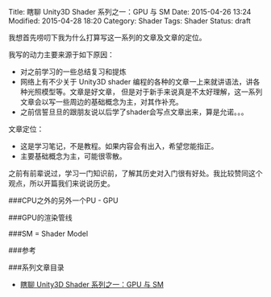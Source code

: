 ﻿Title: 瞎聊 Unity3D Shader 系列之一：GPU 与 SM
Date: 2015-04-26 13:24
Modified: 2015-04-28 18:20
Category: Shader
Tags: Shader
Status: draft

我想首先唠叨下我为什么打算写这一系列的文章及文章的定位。

我写的动力主要来源于如下原因：

- 对之前学习的一些总结复习和提炼
- 网络上有不少关于 Unity3D shader 编程的各种的文章一上来就讲语法，讲各种光照模型等。文章是好文章，
但是对于新手来说真是不太好理解，这一系列文章会以写一些周边的基础概念为主，对其作补充。
- 之前信誓旦旦的跟朋友说以后学了shader会写点文章出来，算是允诺。。。

文章定位：

- 这是学习笔记，不是教程。如果内容会有出入，希望您能指正。
- 主要基础概念为主，可能很零散。

之前有前辈说过，学习一门知识前，了解其历史对入门很有好处。我比较赞同这个观点，所以开篇我们来说说历史。

###CPU之外的另外一个PU - GPU

###GPU的渲染管线

###SM = Shader Model

###参考

###系列文章目录
- [瞎聊 Unity3D Shader 系列之一：GPU 与 SM]({filename}/Shader_1.md)
